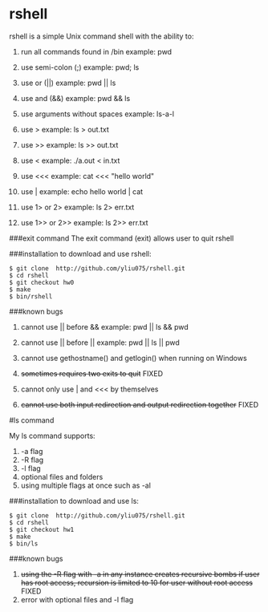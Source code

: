 # rshell

rshell is a simple Unix command shell with the ability to:

1. run all commands found in /bin   example: pwd

2. use semi-colon (;)               example: pwd; ls

3. use or (||)                      example: pwd || ls

4. use and (&&)                     example: pwd && ls

5. use arguments without spaces     example: ls-a-l

6. use >                            example: ls > out.txt

7. use >>                           example: ls >> out.txt

8. use <                            example: ./a.out < in.txt

9. use <<<                          example: cat <<< "hello world"

10. use |                           example: echo hello world | cat

11. use 1> or 2>                    example: ls 2> err.txt

12. use 1>> or 2>>                  example: ls 2>> err.txt


###exit command
The exit command (exit) allows user to quit rshell

###installation
to download and use rshell:
```
$ git clone  http://github.com/yliu075/rshell.git
$ cd rshell
$ git checkout hw0
$ make
$ bin/rshell
```

###known bugs

1. cannot use || before &&          example: pwd || ls && pwd

2. cannot use || before ||          example: pwd || ls || pwd

3. cannot use gethostname() and getlogin() when running on Windows

4. ~~sometimes requires two exits to quit~~ FIXED
 
5. cannot only use | and <<< by themselves

6. ~~cannot use both input redirection and output redirection together~~ FIXED



#ls command

My ls command supports:

1. -a flag
2. -R flag
3. -l flag
4. optional files and folders
5. using multiple flags at once such as -al
 
###installation
to download and use ls:
```
$ git clone  http://github.com/yliu075/rshell.git
$ cd rshell
$ git checkout hw1
$ make
$ bin/ls
```
###known bugs

1. ~~using the -R flag with -a in any instance creates recursive bombs if user has root access, recursion is limited to 10 for user without root access~~ FIXED
2. error with optional files and -l flag
